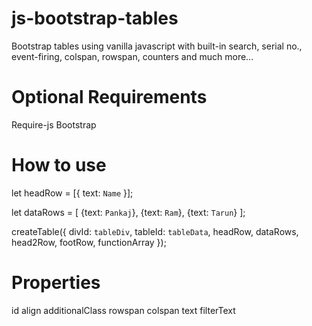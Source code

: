 # js-bootstrap-tables
Bootstrap tables using vanilla javascript with built-in search, serial no., event-firing, colspan, rowspan, counters and much more...

# Optional Requirements
Require-js
Bootstrap

# How to use
let headRow = [{ text: `Name` }];

let dataRows = [
{text: `Pankaj`},
{text: `Ram`},
{text: `Tarun`}
];

createTable({ divId: `tableDiv`, tableId: `tableData`, headRow, dataRows, head2Row, footRow, functionArray });

# Properties
id
align
additionalClass
rowspan
colspan
text
filterText
